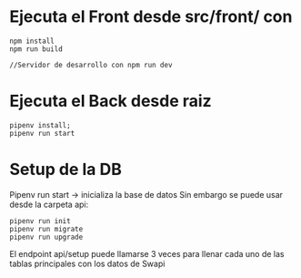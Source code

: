 # Ejecuta el Front desde src/front/ con

```
npm install
npm run build

//Servidor de desarrollo con npm run dev
```

# Ejecuta el Back desde raiz

```
pipenv install;
pipenv run start
```

# Setup de la DB

Pipenv run start -> inicializa la base de datos
Sin embargo se puede usar desde la carpeta api:

```
pipenv run init
pipenv run migrate
pipenv run upgrade
```

El endpoint api/setup puede llamarse 3 veces para llenar cada uno de las tablas principales con los datos de Swapi
